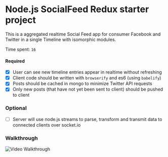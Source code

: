 # Node.js SocialFeed Redux starter project

This is a aggregated realtime Social Feed app for consumer Facebook and Twitter in a single Timeline with isomorphic modules.

Time spent: `16`

#### Required

- [x] User can see new timeline entries appear in realtime without refreshing
- [x] Client code should be written with `browserify` and es6 (using `babelify`)
- [x] Posts should be cached in mongo to minimize Twitter API requests
- [x] Only new posts (that have not yet been sent to client) should be pushed to client

### Optional

- [ ] Server will use node.js streams to parse, transform and transmit data to connected clients over socket.io

### Walkthrough

![Video Walkthrough](...)
